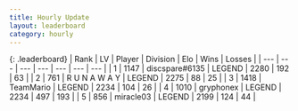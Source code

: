 ```yaml
---
title: Hourly Update
layout: leaderboard
category: hourly
---
```


{: .leaderboard}
| Rank | LV | Player | Division | Elo | Wins | Losses |
| --- | --- | --- | --- | --- | --- | --- |
| <span data-change="0">1</span> | 1147 | <span title="ID: 203132">discspare#6135</span> | LEGEND | <span data-change="0">2280</span> | <span data-change="0">192</span> | <span data-change="0">63</span> |
| <span data-change="0">2</span> | 761 | <span title="ID: 66144">R U N A W A Y</span> | LEGEND | <span data-change="0">2275</span> | <span data-change="0">88</span> | <span data-change="0">25</span> |
| <span data-change="0">3</span> | 1418 | <span title="ID: 164871">TeamMario</span> | LEGEND | <span data-change="0">2234</span> | <span data-change="0">104</span> | <span data-change="0">26</span> |
| <span data-change="0">4</span> | 1010 | <span title="ID: 315148">gryphonex</span> | LEGEND | <span data-change="0">2234</span> | <span data-change="0">497</span> | <span data-change="0">193</span> |
| <span data-change="0">5</span> | 856 | <span title="ID: 416373">miracle03</span> | LEGEND | <span data-change="0">2199</span> | <span data-change="0">124</span> | <span data-change="0">44</span> |